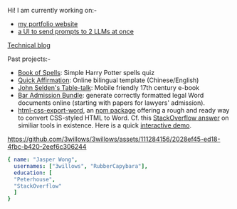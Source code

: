 Hi!  I am currently working on:-

- [my portfolio website](https://jasper-projects.hobbesfree.io/)
- [a UI to send prompts to 2 LLMs at once](https://github.com/3willows/two_llms_at_once)

[Technical blog](https://3willows.github.io/)

Past projects:-

- [Book of Spells](https://3willows.github.io/BookOfSpells/): Simple Harry Potter spells quiz
- [Quick Affirmation](https://3willows.github.io/quickAffirmation/): Online bilingual template (Chinese/English)
- [John Selden's Table-talk](https://3willows.github.io/johnSeldenTableTalk/): Mobile friendly 17th century e-book
- [Bar Admission Bundle](https://3willows.github.io/barAdmission/): generate correctly formatted legal Word documents online (starting with papers for lawyers' admission).
- [html-css-export-word](https://github.com/3willows/html-css-export-word), an [npm package](https://www.npmjs.com/package/html-css-export-word) offering a rough and ready way to convert CSS-styled HTML to Word.  Cf. this [StackOverflow answer](https://stackoverflow.com/a/78373506/19767032) on similiar tools in existence.  Here is a quick [interactive demo](https://3willows.github.io/html-css-export-word-demo/).

https://github.com/3willows/3willows/assets/111284156/2028ef45-ed18-4fbc-b420-2eef6c306244

```yaml
{ name: "Jasper Wong",
  usernames: ["3willows", "RubberCapybara"],
  education: [
  "Peterhouse",
  "StackOverflow"
  ]
}

```
